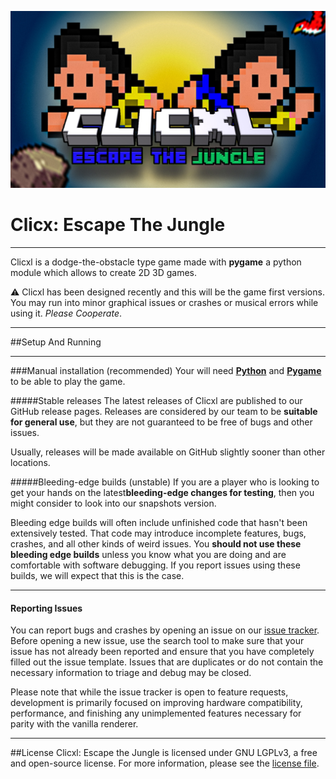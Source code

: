 ![Main-Banner](main-scr.jpg)
# Clicx: Escape The Jungle

***
Clicxl is a dodge-the-obstacle type game made with **pygame** a python module which allows to create 2D 3D games.

⚠️ Clicxl has been designed recently and this will be the game first versions. You may run into minor graphical issues or crashes or musical errors while using it. *Please Cooperate*.
*** 
##Setup And Running
***
###Manual installation (recommended)
Your will need [**Python**](https://www.python.org/) and [**Pygame**](https://www.pygame.org/news) to be able to play the game.

#####Stable releases
The latest releases of Clicxl are published to our GitHub release pages. Releases are considered by our team to be **suitable for general use**, but they are not guaranteed to be free of bugs and other issues.

Usually, releases will be made available on GitHub slightly sooner than other locations.

#####Bleeding-edge builds (unstable)
If you are a player who is looking to get your hands on the latest**bleeding-edge changes for testing**, then you might consider to look into our snapshots version.

Bleeding edge builds will often include unfinished code that hasn't been extensively tested. That code may introduce incomplete features, bugs, crashes, and all other kinds of weird issues. You **should not use these bleeding edge builds** unless you know what you are doing and are comfortable with software debugging. If you report issues using these builds, we will expect that this is the case.
***
#### Reporting Issues
You can report bugs and crashes by opening an issue on our [issue tracker](https://github.com/Clicxl/Clicxl-Escape-the-Jungle/issues). Before opening a new issue, use the search tool to make sure that your issue has not already been reported and ensure that you have completely filled out the issue template. Issues that are duplicates or do not contain the necessary information to triage and debug may be closed.

Please note that while the issue tracker is open to feature requests, development is primarily focused on improving hardware compatibility, performance, and finishing any unimplemented features necessary for parity with the vanilla renderer.

***
##License
Clicxl: Escape the Jungle is licensed under GNU LGPLv3, a free and open-source license. For more information, please see the [license file](https://github.com/Clicxl/Clicxl-Escape-the-Jungle/blob/main/LICENSE.md).